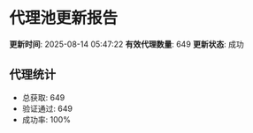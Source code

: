 # 代理池更新报告

**更新时间**: 2025-08-14 05:47:22
**有效代理数量**: 649
**更新状态**:  成功

## 代理统计
- 总获取: 649
- 验证通过: 649
- 成功率: 100%
